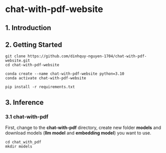 # chat-with-pdf-website
## 1. Introduction
## 2. Getting Started
```
git clone https://github.com/dinhquy-nguyen-1704/chat-with-pdf-website.git
cd chat-with-pdf-website
```
```
conda create --name chat-with-pdf-website python=3.10
conda activate chat-with-pdf-website
```
```
pip install -r requirements.txt
```
## 3. Inference
### 3.1 chat-with-pdf
First, change to the **chat-with-pdf** directory, create new folder **models** and download models (**llm model** and **embedding model**) you want to use.
```
cd chat_with_pdf
mkdir models
```
